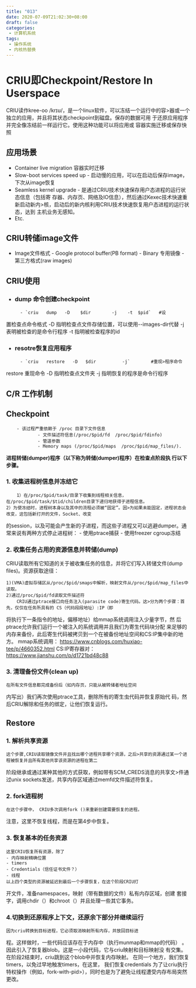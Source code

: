 ```yaml
---
title: "013"
date: 2020-07-09T21:02:30+08:00
draft: false
categories:
 - 计算机系统
tags:
 - 操作系统
 - 内核热替换
---
```


# CRIU即Checkpoint/Restore In Userspace
CRIU读作kree-oo /krɪʊ/，是一个linux软件，可以冻结一个运行中的容>器或一个独立的应用，并且将其状态checkpoint到磁盘。保存的数据可用
于还原应用程序并完全像冻结前一样运行它。使用这种功能可以将应用或
容器实施迁移或保存快照
## 应用场景
- Container live migration 容器实时迁移
- Slow-boot services speed up
        - 启动慢的应用，可以在启动后保存image，下次从image恢复
- Seamless kernel upgrade
        - 是通过CRIU技术快速保存用户态进程的运行状态信息（包括寄
存器、内存页、网络及IO信息），然后通过Kexec技术快速重新启动新内>核，启动后的新内核利用CRIU技术快速恢复用户态进程的运行状态，达到
主机业务无感知。
- Etc.
## CRIU转储image文件
- Image文件格式
        - Google protocol buffer(PB format)
        - Binary 专用镜像
        - 第三方格式(raw images)
## CRIU使用
- ### dump 命令创建checkpoint
        - `criu   dump   -D    $dir        -j    -t  $pid`   #设
置检查点命令格式
 -D    指明检查点文件存储位置，可以使用--images-dir代替
 -j    表明被检查的是命令行程序
 -t    指明被检查程序的id

- ### resotre恢复应用程序
        - `criu   restore   -D   $dir          -j`        #重现>程序命令
restore  重现命令
-D       指明检查点文件夹
-j       指明恢复的程序是命令行程序
## C/R 工作机制
## Checkpoint
        - 该过程严重依赖于 /proc 目录下文件信息
                - 文件描述符信息(/proc/$pid/fd  /proc/$pid/fdinfo)
                - 管道参数
                - Memory maps (/proc/$pid/maps  /proc/$pid/map_files/).

**进程转储(dumper)程序（以下称为转储(dumper)程序）在检查点阶段执
行以下步骤。**

### 1. 收集进程树信息并冻结它
        1）在/proc/$pid/task/目录下收集到线程相关信息，在/proc/$pid/task/$tid/children目录下递归地获得子进程信息。
	2）为使冻结时，进程树本身以及其中的流程必须被“固定”。因>为如果未能固定，进程状态会改变，这包括新打开的文件，Socket、改变
的session，以及可能会产生新的子进程，而这些子进程又可以逃避dumper。通常来说有两种方式停止进程树：
                - 使用ptrace捕获
                - 使用freezer cgroup冻结
### 2. 收集任务占用的资源信息并转储(dump)
CRIU读取所有它知道的关于被收集任务的信息，并将它们写入转储文件(dump files)。资源获取途径：

    1)(VMA)虚拟存储区从/proc/$pid/smaps中解析，映射文件从/proc/$pid/map_files中读取。
    2)通过/proc/$pid/fd读取文件描述符
        CRIU通过ptrace接口向任务注入(parasite code)寄生代码。这>分为两个步骤：首先，仅仅在任务所具有的 CS（代码段段地址）:IP（即
将执行下一条指令的地址，偏移地址）给mmap系统调用注入少量字节，然
后ptrace允许我们运行一个被注入的系统调用并且我们为寄生代码块分配
来足够的内存来备份，此后寄生代码被拷贝到一个在被备份地址空间和CS:IP集中新的地方。
mmap系统调用： https://www.cnblogs.com/huxiao-tee/p/4660352.html
CS:IP寄存器对： https://www.jianshu.com/p/d1721bd48c88

### 3. 清理备份文件(clean up)
    在所有文件信息都完成备份后（如内存页，只能从被转储者地址空间
内写出）我们再次使用ptrace工具，删除所有的寄生虫代码并恢复原始代
码，然后CRIU解除和任务的绑定，让他们恢复运行。

## Restore
### 1. 解析共享资源
    这个步骤,CRIU读取镜像文件并且找出哪个进程共享哪个资源，之后>共享的资源通过某一个进程被恢复并且所有其他共享该资源的进程在第二
阶段继承或通过某种其他的方式获取，例如带有SCM_CREDS消息的共享文>件通过unix sockets发送，共享内存区域通过memfd文件描述符恢复。
### 2. fork进程树
    在这个步骤中， CRIU多次调用fork ()来重新创建需要恢复的进程。
注意，这里不恢复线程，而是在第4步中恢复。
### 3. 恢复基本的任务资源
    这里CRIU恢复所有资源，除了
    - 内存映射精确位置
    - timers
    - Credentials（信任证书文件？）
    - 线程
    以上四个类型的资源被延迟到最后一个步骤恢复，在这个阶段CRIU打
开文件，准备namespaces，映射（带有数据的文件）私有内存区域，创建
套接字，调用chdir（）和chroot（）并且处理一些其它事务。
### 4.切换到还原程序上下文，还原余下部分并继续运行
    因为criu转换到目标进程，它必须取消映射所有内存，并放回目标进
程。这样做时，一些代码应该存在于内存中（执行munmap和mmap的代码）
。因此引入了恢复器blob。这是一小段代码，它与criu映射和目标映射没
有交集。在阶段2结束时，criu跳到这个blob中并恢复内存映射。
    在同一个地方，我们恢复timers，以免过早地触发timers，在这里，
我们恢复credentials 为了让criu执行特权操作（例如，fork-with-pid>），同时也是为了避免让线程遭受内存布局突然更改。
